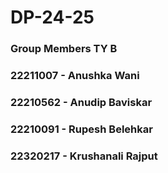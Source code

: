 # DP-24-25
### Group Members TY B
### 22211007 - Anushka Wani
### 22210562 - Anudip Baviskar
### 22210091 - Rupesh Belehkar
### 22320217 - Krushanali Rajput
